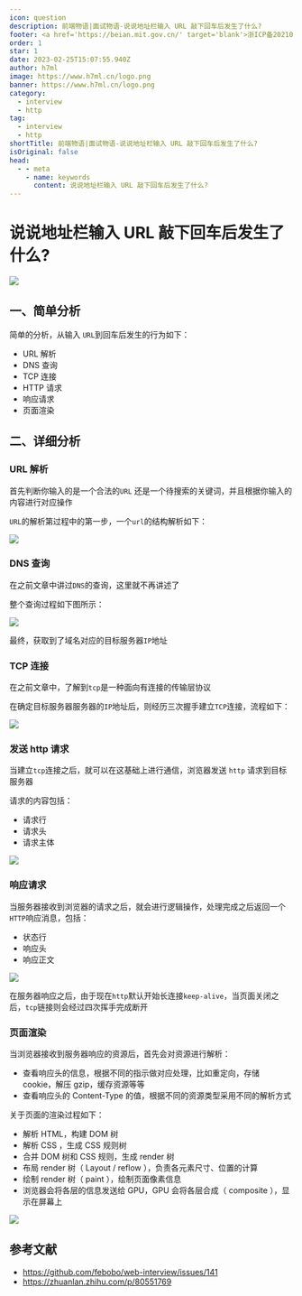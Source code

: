 ```yaml
---
icon: question
description: 前端物语|面试物语-说说地址栏输入 URL 敲下回车后发生了什么?
footer: <a href='https://beian.mit.gov.cn/' target='blank'>浙ICP备2021037683号-2</a>说说地址栏输入 URL 敲下回车后发生了什么?
order: 1
star: 1
date: 2023-02-25T15:07:55.940Z
author: h7ml
image: https://www.h7ml.cn/logo.png
banner: https://www.h7ml.cn/logo.png
category:
  - interview
  - http
tag:
  - interview
  - http
shortTitle: 前端物语|面试物语-说说地址栏输入 URL 敲下回车后发生了什么?
isOriginal: false
head:
  - - meta
    - name: keywords
      content: 说说地址栏输入 URL 敲下回车后发生了什么?
---
```


# 说说地址栏输入 URL 敲下回车后发生了什么?

![](https://nakoruru.h7ml.cn/httpproxy/static.5ibug.net/vitepress/assets/images/interview/11bf1f20-bdf4-11eb-85f6-6fac77c0c9b3.png)

## 一、简单分析

简单的分析，从输入 `URL`到回车后发生的行为如下：

- URL 解析
- DNS 查询
- TCP 连接
- HTTP 请求
- 响应请求
- 页面渲染

## 二、详细分析

### URL 解析

首先判断你输入的是一个合法的`URL` 还是一个待搜索的关键词，并且根据你输入的内容进行对应操作

`URL`的解析第过程中的第一步，一个`url`的结构解析如下：

![](https://nakoruru.h7ml.cn/httpproxy/static.5ibug.net/vitepress/assets/images/interview/27a0c690-bdf4-11eb-ab90-d9ae814b240d.png)

### DNS 查询

在之前文章中讲过`DNS`的查询，这里就不再讲述了

整个查询过程如下图所示：

![](https://nakoruru.h7ml.cn/httpproxy/static.5ibug.net/vitepress/assets/images/interview/330fb770-bdf4-11eb-85f6-6fac77c0c9b3.png)

最终，获取到了域名对应的目标服务器`IP`地址

### TCP 连接

在之前文章中，了解到`tcp`是一种面向有连接的传输层协议

在确定目标服务器服务器的`IP`地址后，则经历三次握手建立`TCP`连接，流程如下：

![](https://nakoruru.h7ml.cn/httpproxy/static.5ibug.net/vitepress/assets/images/interview/ad750790-bdf4-11eb-85f6-6fac77c0c9b3.png)

### 发送 http 请求

当建立`tcp`连接之后，就可以在这基础上进行通信，浏览器发送 `http` 请求到目标服务器

请求的内容包括：

- 请求行
- 请求头
- 请求主体

![](https://nakoruru.h7ml.cn/httpproxy/static.5ibug.net/vitepress/assets/images/interview/bbcb60f0-bdf4-11eb-ab90-d9ae814b240d.png)

### 响应请求

当服务器接收到浏览器的请求之后，就会进行逻辑操作，处理完成之后返回一个`HTTP`响应消息，包括：

- 状态行
- 响应头
- 响应正文

![](https://nakoruru.h7ml.cn/httpproxy/static.5ibug.net/vitepress/assets/images/interview/c5fe0140-bdf4-11eb-ab90-d9ae814b240d.png)

在服务器响应之后，由于现在`http`默认开始长连接`keep-alive`，当页面关闭之后，`tcp`链接则会经过四次挥手完成断开

### 页面渲染

当浏览器接收到服务器响应的资源后，首先会对资源进行解析：

- 查看响应头的信息，根据不同的指示做对应处理，比如重定向，存储 cookie，解压 gzip，缓存资源等等
- 查看响应头的 Content-Type 的值，根据不同的资源类型采用不同的解析方式

关于页面的渲染过程如下：

- 解析 HTML，构建 DOM 树
- 解析 CSS ，生成 CSS 规则树
- 合并 DOM 树和 CSS 规则，生成 render 树
- 布局 render 树（ Layout / reflow ），负责各元素尺寸、位置的计算
- 绘制 render 树（ paint ），绘制页面像素信息
- 浏览器会将各层的信息发送给 GPU，GPU 会将各层合成（ composite ），显示在屏幕上

![](https://nakoruru.h7ml.cn/httpproxy/static.5ibug.net/vitepress/assets/images/interview/db7bddd0-bdf4-11eb-85f6-6fac77c0c9b3.png)

## 参考文献

- <https://github.com/febobo/web-interview/issues/141>
- <https://zhuanlan.zhihu.com/p/80551769>
